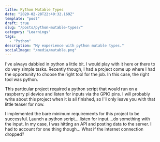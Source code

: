 ```yaml
---
title: Python Mutable Types
date: "2020-02-28T22:40:32.169Z"
template: "post"
draft: true
slug: "/posts/python-mutable-types/"
category: "Learnings"
tags:
  - "Python"
description: "My experience with python mutable types."
socialImage: "/media/mutable.png"
---
```

I've always dabbled in python a little bit. I would play with it here or there to do very simple tasks. Recently though, I had a project come up where I had the opportunity to choose the right tool for the job. In this case, the right tool was python. 

This particular project required a python script that would run on a raspberry pi device and listen for inputs via the GPIO pins. I will probably write about this project when it is all finished, so I'll only leave you with that little teaser for now. 

I implemented the bare minimum requirements for this project to be successful. Launch a python script....listen for input....do something with the input. In my case, I was hitting an API and posting data to the server. I had to account for one thing though... What if the internet connection dropped? 
